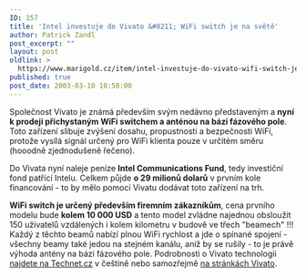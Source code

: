 ```yaml
---
ID: 157
title: 'Intel investuje do Vivato &#8211; WiFi switch je na světě'
author: Patrick Zandl
post_excerpt: ""
layout: post
oldlink: >
  https://www.marigold.cz/item/intel-investuje-do-vivato-wifi-switch-je-na-svete
published: true
post_date: 2003-03-10 10:58:00
---
```

<p>
Společnost Vivato je známá především svým nedávno představeným a <STRONG>nyní k prodeji přichystaným WiFi switchem a anténou na bázi fázového pole</STRONG>. Toto zařízení slibuje zvýšení dosahu, propustnosti a bezpečnosti WiFi, protože vysílá signál určený pro WiFi klienta pouze v určitém směru (hooodně zjednodušeně řečeno).</p>

<p>
Do Vivata nyní naleje peníze <STRONG>Intel Communications Fund</STRONG>, tedy investiční fond patřící Intelu. Celkem půjde <STRONG>o 29 milionů dolarů</STRONG> v prvním kole financování - to by mělo pomoci Vivatu dodávat toto zařízení na trh. </p>

<p>
<STRONG>WiFi switch je určený především firemním zákazníkům</STRONG>, cena prvního modelu bude <STRONG>kolem 10 000 USD</STRONG> a tento model zvládne najednou obsloužit 150 uživatelů vzdálených i&#160;kolem kilometru v budově&#160;ve třech "beamech"&#160;!!! Každý z těchto beamů nabízí plnou WiFi rychlost a jde o spínané spojení - všechny beamy také jedou na stejném kanálu, aniž by se rušily - to je právě výhoda antény na bázi fázového pole. Podrobnosti o Vivato technologii <A href="http://www.technet.cz/hw/hw_sit/Wifi7KM021106.html" target=_blank>najdete na Technet.cz</A> v češtině nebo samozřejmě <A href="http://www.vivato.net/">na stránkách Vivato</A>.</p>
